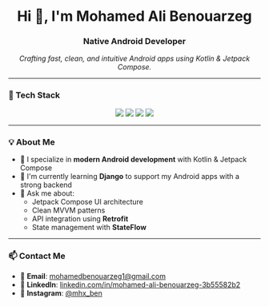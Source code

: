 <h1 align="center">Hi 👋, I'm Mohamed Ali Benouarzeg</h1>
<h3 align="center">Native Android Developer</h3>

<p align="center"><em>Crafting fast, clean, and intuitive Android apps using Kotlin & Jetpack Compose.</em></p>

---

### 🧰 Tech Stack

<p align="center">
  <img src="https://img.shields.io/badge/Kotlin-0095D5?style=for-the-badge&logo=kotlin&logoColor=white" />
  <img src="https://img.shields.io/badge/Jetpack%20Compose-4285F4?style=for-the-badge&logo=android&logoColor=white" />
  <img src="https://img.shields.io/badge/Java-007396?style=for-the-badge&logo=java&logoColor=white" />
  <img src="https://img.shields.io/badge/Retrofit-4CAF50?style=for-the-badge&logo=android&logoColor=white" />
</p>

---

### 💡 About Me

- 📱 I specialize in **modern Android development** with Kotlin & Jetpack Compose  
- 🧠 I'm currently learning **Django** to support my Android apps with a strong backend  
- 💬 Ask me about:
  - Jetpack Compose UI architecture  
  - Clean MVVM patterns  
  - API integration using **Retrofit**  
  - State management with **StateFlow**

---

### 📫 Contact Me

- 📧 **Email**: [mohamedbenouarzeg1@gmail.com](mailto:mohamedbenouarzeg1@gmail.com)  
- 💼 **LinkedIn**: [linkedin.com/in/mohamed-ali-benouarzeg-3b55582b2](https://www.linkedin.com/in/mohamed-ali-benouarzeg-3b55582b2/)  
- 📸 **Instagram**: [@mhx_ben](https://instagram.com/mhx_ben)
